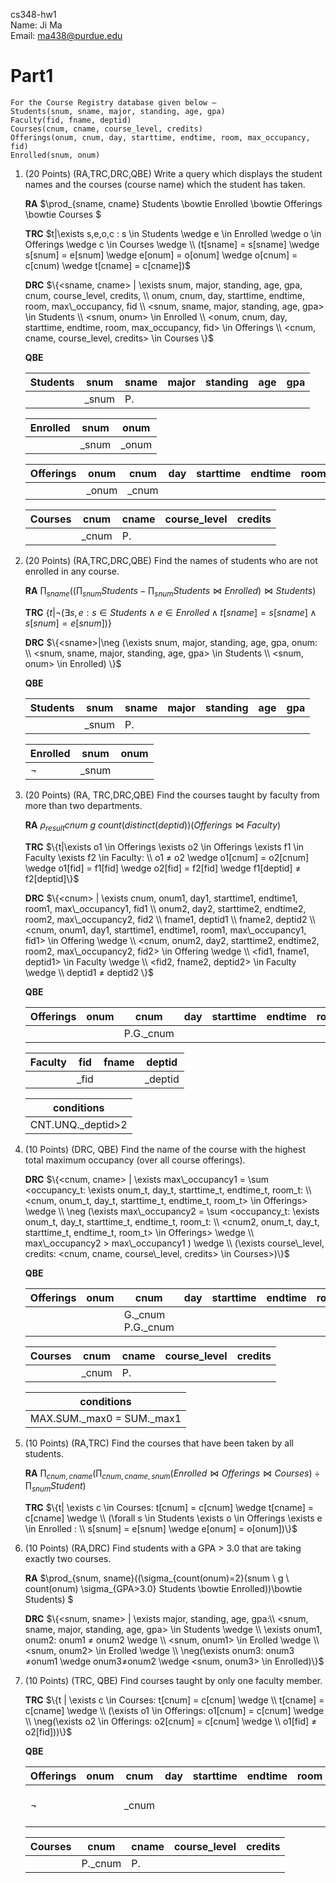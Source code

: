 cs348-hw1<br>
Name: Ji Ma<br>
Email: ma438@purdue.edu<br>

# Part1

```
For the Course Registry database given below –
Students(snum, sname, major, standing, age, gpa)
Faculty(fid, fname, deptid)
Courses(cnum, cname, course_level, credits)
Offerings(onum, cnum, day, starttime, endtime, room, max_occupancy, fid)
Enrolled(snum, onum)
```

1. (20 Points) (RA,TRC,DRC,QBE) Write a query which displays the student names and the courses (course name) which the student has taken.

	**RA** $\prod_{sname, cname} Students \bowtie Enrolled \bowtie Offerings \bowtie Courses $

	**TRC** $t|\exists s,e,o,c : s \in Students \wedge e \in Enrolled \wedge o \in Offerings \wedge c \in Courses \wedge \\ (t[sname] = s[sname] \wedge s[snum] = e[snum] \wedge e[onum] = o[onum] \wedge o[cnum] = c[cnum) \wedge t[cname] = c[cname])$

	**DRC**
	$\{<sname, cname> | \exists snum, major, standing, age, gpa, cnum, course_level, credits, \\ onum, cnum, day, starttime, endtime, room, max\_occupancy, fid \\
	<snum, sname, major, standing, age, gpa> \in Students \\
	<snum, onum> \in Enrolled \\
	<onum, cnum, day, starttime, endtime, room, max_occupancy, fid> \in Offerings \\
	<cnum, cname, course_level, credits> \in Courses \}$

	**QBE**

	| Students | snum  | sname | major | standing | age | gpa |
	|----------|-------|-------|-------|----------|-----|-----|
	|          | _snum | P.    |       |          |     |     |


	| Enrolled | snum  | onum  |
	|----------|-------|-------|
	|          | _snum | _onum |

	| Offerings | onum  | cnum  | day | starttime | endtime | room | max_occupancy | fid |
	|-----------|-------|-------|-----|-----------|---------|------|---------------|-----|
	|           | _onum | _cnum |     |           |         |      |               |     |


	| Courses | cnum  | cname | course_level | credits |
	|---------|-------|-------|--------------|---------|
	|         | _cnum | P.    |              |         |


2. (20 Points) (RA,TRC,DRC,QBE) Find the names of students who are not enrolled in any course.

	**RA** $\prod_{sname} ((\prod_{snum} Students - \prod_{snum} Students \bowtie Enrolled) \bowtie Students)$

	**TRC** $\{t|\neg (\exists s,e : s \in Students \wedge e \in Enrolled \wedge t[sname] = s[sname] \wedge s[snum] = e[snum])\}$

	**DRC** $\{<sname>|\neg (\exists snum, major, standing, age, gpa, onum: \\
	<snum, sname, major, standing, age, gpa> \in Students \\
	<snum, onum> \in Enrolled) \}$

	**QBE**
	
	| Students | snum  | sname | major | standing | age | gpa |
	|----------|-------|-------|-------|----------|-----|-----|
	|          | _snum | P.    |       |          |     |     |
	
	| Enrolled | snum  | onum |
	|----------|-------|------|
	|  $\neg$  | _snum |      |



3. (20 Points) (RA, TRC,DRC,QBE) Find the courses taught by faculty from more than two departments.
	
	**RA** $\rho_{result} cnum \ g \ count(distinct(deptid))(Offerings \bowtie Faculty)$
	
	**TRC** $\{t|\exists o1 \in Offerings \exists o2 \in Offerings \exists f1 \in Faculty \exists f2 \in Faculty: \\
	 o1 ≠ o2 \wedge o1[cnum] = o2[cnum] \wedge o1[fid] = f1[fid] \wedge o2[fid] = f2[fid] \wedge f1[deptid] ≠ f2[deptid]\}$ 
	 
	**DRC** $\{<cnum> | \exists cnum, onum1, day1, starttime1, endtime1, room1, max\_occupancy1, fid1 \\ 
	onum2, day2, starttime2, endtime2, room2, max\_occupancy2, fid2 \\
	fname1, deptid1 \\
	fname2, deptid2 \\
	<cnum, onum1, day1, starttime1, endtime1, room1, max\_occupancy1, fid1> \in Offering \wedge \\
	<cnum, onum2, day2, starttime2, endtime2, room2, max\_occupancy2, fid2> \in Offering \wedge \\
	<fid1, fname1, deptid1> \in Faculty \wedge \\
	<fid2, fname2, deptid2> \in Faculty \wedge \\
	deptid1 ≠ deptid2 \}$
	
	**QBE**
	
	| Offerings | onum | cnum      | day | starttime | endtime | room | max_occupancy | fid  |
	|-----------|------|-----------|-----|-----------|---------|------|---------------|------|
	|           |      | P.G._cnum |     |           |         |      |               | _fid |
	
	| Faculty | fid  | fname | deptid  |
	|---------|------|-------|---------|
	|         | _fid |       | _deptid |
	
	| conditions|
	|-----------|
	|CNT.UNQ._deptid>2|



4. (10 Points) (DRC, QBE) Find the name of the course with the highest total maximum occupancy (over all course offerings).
	
	**DRC** $\{<cnum, cname> | \exists max\_occupancy1 = \sum <occupancy_t: \exists onum_t, day_t, starttime_t, endtime_t, room_t: \\ 
	<cnum, onum_t, day_t, starttime_t, endtime_t, room_t> \in Offerings> \wedge \\
	\neg (\exists max\_occupancy2 = \sum <occupancy_t: \exists onum_t, day_t, starttime_t, endtime_t, room_t: \\
	<cnum2, onum_t, day_t, starttime_t, endtime_t, room_t> \in Offerings> \wedge \\
	max\_occupancy2 > max\_occupancy1 ) \wedge \\
	(\exists course\_level, credits: <cnum, cname, course\_level, credits> \in Courses>)\}$
	
	**QBE**
	
	| Offerings | onum | cnum                | day | starttime | endtime | room | max_occupancy          | fid |
	|-----------|------|---------------------|-----|-----------|---------|------|------------------------|-----|
	|           |      | G.\_cnum P.G.\_cnum |     |           |         |      | SUM.\_max0  SUM.\_max1 |     |
	
	| Courses | cnum  | cname | course_level | credits |
	|---------|-------|-------|--------------|---------|
	|         | _cnum | P.    |              |         |
	
	| conditions|
	|-----------|
	|MAX.SUM.\_max0 = SUM.\_max1|



	
5. (10 Points) (RA,TRC) Find the courses that have been taken by all students.

	**RA** $\prod_{cnum,cname}(\prod_{cnum, cname, snum}(Enrolled \bowtie Offerings \bowtie Courses) \div \prod_{snum} Student)$
	
	**TRC** $\{t| \exists c \in Courses: t[cnum] = c[cnum] \wedge t[cname] = c[cname] \wedge \\
	(\forall s \in Students \exists o \in Offerings \exists e \in Enrolled : \\
	s[snum] = e[snum] \wedge e[onum] = o[onum])\}$
	
6. (10 Points) (RA,DRC) Find students with a GPA > 3.0 that are taking exactly two courses.
	
	**RA** $\prod_{snum, sname}((\sigma_{count(onum)=2}(snum \ g \ count(onum) \sigma_{GPA>3.0} Students \bowtie Enrolled))\bowtie Students) $
	
	**DRC** $\{<snum, sname> | \exists major, standing, age, gpa:\\
	 <snum, sname, major, standing, age, gpa> \in Students \wedge \\
	 \exists onum1, onum2: onum1 ≠ onum2 \wedge  \\
	 <snum, onum1> \in Erolled \wedge \\
	 <snum, onum2> \in Erolled \wedge \\
	 \neg(\exists onum3: onum3 ≠onum1 \wedge onum3≠onum2 \wedge <snum, onum3> \in Enrolled)\}$
	 
7. (10 Points) (TRC, QBE) Find courses taught by only one faculty member.

	**TRC** $\{t | \exists c \in Courses: t[cnum] = c[cnum] \wedge \\ 
	t[cname] = c[cname] \wedge \\
	(\exists o1 \in Offerings: o1[cnum] = c[cnum] \wedge \\
	\neg(\exists o2 \in Offerings: o2[cnum] = c[cnum] \wedge \\
	o1[fid] ≠ o2[fid]))\}$
	
	**QBE**
	
	| Offerings | onum | cnum  | day | starttime | endtime | room | max_occupancy | fid                  |
	|-----------|------|-------|-----|-----------|---------|------|---------------|----------------------|
	| $\neg$    |      | _cnum |     |           |         |      |               | $\neg$ \_fid   \_fid |
	
	| Courses | cnum  | cname | course_level | credits |
	|---------|-------|-------|--------------|---------|
	|         |P._cnum| P.    |              |         |

